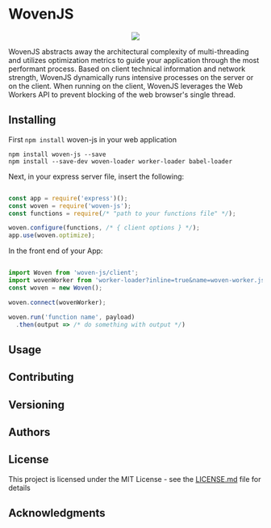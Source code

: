 # WovenJS
<p align="center">
  <img src="https://user-images.githubusercontent.com/4038732/35308559-0f5c6e3e-005d-11e8-82c1-70db0505ed68.png">
</p>

WovenJS abstracts away the architectural complexity of multi-threading and utilizes optimization metrics to guide your application through the most performant process. Based on client technical information and network strength, WovenJS dynamically runs intensive processes on the server or on the client. When running on the client, WovenJS leverages the Web Workers API to prevent blocking of the web browser's single thread.


## Installing
First `npm install` woven-js in your web application 

```
npm install woven-js --save
npm install --save-dev woven-loader worker-loader babel-loader
```

Next, in your express server file, insert the following:

```javascript

const app = require('express')();
const woven = require('woven-js');
const functions = require(/* "path to your functions file" */);

woven.configure(functions, /* { client options } */);
app.use(woven.optimize);

```
In the front end of your App:

```javascript

import Woven from 'woven-js/client';
import wovenWorker from 'worker-loader?inline=true&name=woven-worker.js!babel-loader!woven-loader!<path to your functions>';
const woven = new Woven();

woven.connect(wovenWorker);

woven.run('function name', payload)
  .then(output => /* do something with output */)

```
## Usage




## Contributing



## Versioning

 

## Authors



## License

This project is licensed under the MIT License - see the [LICENSE.md](LICENSE.md) file for details

## Acknowledgments
